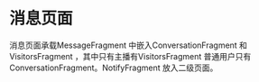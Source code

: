 # 消息页面
消息页面承载MessageFragment 中嵌入ConversationFragment 和VisitorsFragment ，其中只有主播有VisitorsFragment
普通用户只有ConversationFragment。NotifyFragment 放入二级页面。